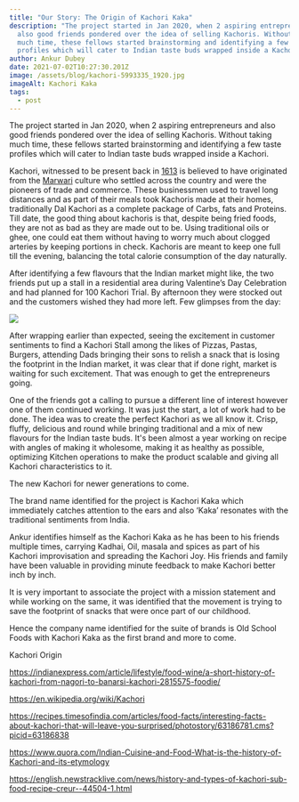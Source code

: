 ```yaml
---
title: "Our Story: The Origin of Kachori Kaka"
description: "The project started in Jan 2020, when 2 aspiring entrepreneurs and
  also good friends pondered over the idea of selling Kachoris. Without taking
  much time, these fellows started brainstorming and identifying a few taste
  profiles which will cater to Indian taste buds wrapped inside a Kachori. "
author: Ankur Dubey
date: 2021-07-02T10:27:30.201Z
image: /assets/blog/kachori-5993335_1920.jpg
imageAlt: Kachori Kaka
tags:
  - post
---
```

<!--StartFragment-->

The project started in Jan 2020, when 2 aspiring entrepreneurs and also good friends pondered over the idea of selling Kachoris. Without taking much time, these fellows started brainstorming and identifying a few taste profiles which will cater to Indian taste buds wrapped inside a Kachori. 



Kachori, witnessed to be present back in [1613](https://en.wikipedia.org/wiki/Kachori) is believed to have originated from the [Marwari](https://indianexpress.com/article/lifestyle/food-wine/a-short-history-of-kachori-from-nagori-to-banarsi-kachori-2815575-foodie/) culture who settled across the country and were the pioneers of trade and commerce. These businessmen used to travel long distances and as part of their meals took Kachoris made at their homes, traditionally Dal Kachori as a complete package of Carbs, fats and Proteins.  Till date, the good thing about kachoris is that, despite being fried foods, they are not as bad as they are made out to be. Using traditional oils or ghee, one could eat them without having to worry much about clogged arteries by keeping portions in check. Kachoris are meant to keep one full till the evening, balancing the total calorie consumption of the day naturally.



After identifying a few flavours that the Indian market might like, the two friends put up a stall in a residential area during Valentine’s Day Celebration and had planned for 100 Kachori Trial. By afternoon they were stocked out and the customers wished they had more left. Few glimpses from the day:

![](https://lh4.googleusercontent.com/AZz916HlYm8Tf-mts-PCKXzPRDaMvXtASYOftbcRfovILSA3_xsvnccXEm5OhPTrNmB0vaHVTRnnJsSynJ1EggejGNZ9Ny1FVVRv1AWftpmrHUpACNgBMbhhG9bMHAqx9cUYzMY=s0)

After wrapping earlier than expected, seeing the excitement in customer sentiments to find a Kachori Stall among the likes of Pizzas, Pastas, Burgers, attending Dads bringing their sons to relish a snack that is losing the footprint in the Indian market, it was clear that if done right, market is waiting for such excitement. That was enough to get the entrepreneurs going. 



One of the friends got a calling to pursue a different line of interest however one of them continued working. It was just the start, a lot of work had to be done. The idea was to create the perfect Kachori as we all know it. Crisp, fluffy, delicious and round while bringing traditional and a mix of new flavours for the Indian taste buds. It's been almost a year working on recipe with angles of making it wholesome, making it as healthy as possible, optimizing Kitchen operations to make the product scalable and giving all Kachori characteristics to it.

The new Kachori for newer generations to come.



The brand name identified for the project is Kachori Kaka which immediately catches attention to the ears and also ‘Kaka’ resonates with the traditional sentiments from India.

Ankur identifies himself as the Kachori Kaka as he has been to his friends multiple times, carrying Kadhai, Oil, masala and spices as part of his Kachori improvisation and spreading the Kachori Joy. His friends and family have been valuable in providing minute feedback to make Kachori better inch by inch. 



It is very important to associate the project with a mission statement and while working on the same, it was identified that the movement is trying to save the footprint of snacks that were once part of our childhood. 

Hence the company name identified for the suite of brands is Old School Foods with Kachori Kaka as the first brand and more to come.



Kachori Origin

<https://indianexpress.com/article/lifestyle/food-wine/a-short-history-of-kachori-from-nagori-to-banarsi-kachori-2815575-foodie/>

<https://en.wikipedia.org/wiki/Kachori>

<https://recipes.timesofindia.com/articles/food-facts/interesting-facts-about-kachori-that-will-leave-you-surprised/photostory/63186781.cms?picid=63186838>

<https://www.quora.com/Indian-Cuisine-and-Food-What-is-the-history-of-Kachori-and-its-etymology>

<https://english.newstracklive.com/news/history-and-types-of-kachori-sub-food-recipe-creur--44504-1.html>



<!--EndFragment-->